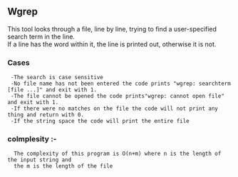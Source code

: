 ## Wgrep
 This tool looks through a file, line by line, trying to find a user-specified search term in the line. <br> 
 If a line has the word within it, the line is printed out, otherwise it is not.
 ### Cases 
     -The search is case sensitive 
     -No file name has not been entered the code prints "wgrep: searchterm [file ...]" and exit with 1.
     -The file cannot be opened the code prints"wgrep: cannot open file" and exit with 1.
     -If there were no matches on the file the code will not print any thing and return with 0.
     -If the string space the code will print the entire file 
### colmplesity :- 
      The complexity of this program is O(n+m) where n is the length of the input string and 
      the m is the length of the file 
